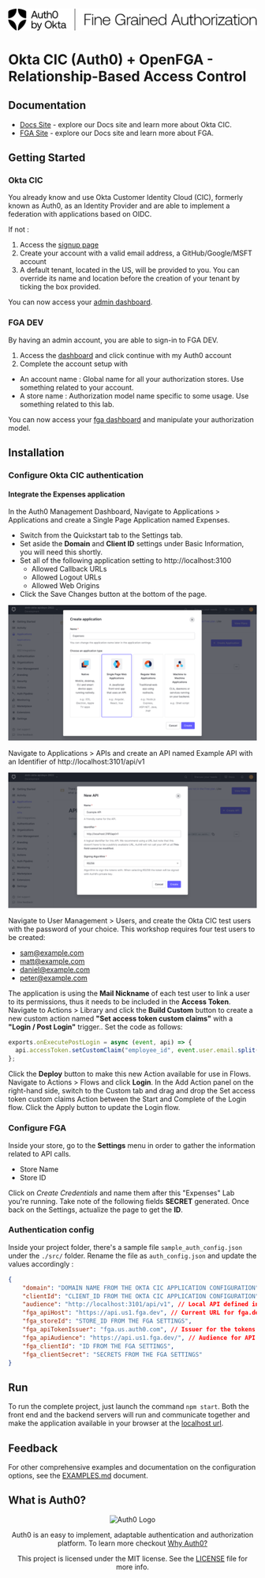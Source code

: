 
![Auth0 Fine Grain Authorization](/src/assets/auth0-fga-lockup-en-onlight.svg)

# Okta CIC (Auth0) + OpenFGA - Relationship-Based Access Control

## Documentation

- [Docs Site](https://auth0.com/docs) - explore our Docs site and learn more about Okta CIC.
- [FGA Site](https://docs.fga.dev/) - explore our Docs site and learn more about FGA.

## Getting Started
### Okta CIC

You already know and use Okta Customer Identity Cloud (CIC), formerly known as Auth0, as an Identity Provider and are able to implement a federation with applications based on OIDC.

If not : 
1. Access the [signup page](https://auth0.com/signup)
2. Create your account with a valid email address, a GitHub/Google/MSFT account
3. A default tenant, located in the US, will be provided to you. You can override its name and location before the creation of your tenant by ticking the box provided.

You can now access your [admin dashboard](https://manage.auth0.com/).

### FGA DEV

By having an admin account, you are able to sign-in to FGA DEV.
1. Access the [dashboard](https://dashboard.fga.dev/) and click continue with my Auth0 account
2. Complete the account setup with 
 * An account name : Global name for all your authorization stores. Use something related to your account.
 * A store name : Authorization model name specific to some usage. Use something related to this lab.

You can now access your [fga dashboard](https://dashboard.fga.dev/) and manipulate your authorization model.

## Installation

### Configure Okta CIC authentication

#### Integrate the Expenses application
In the Auth0 Management Dashboard, 
Navigate to Applications > Applications and create a Single Page Application named Expenses.
* Switch from the Quickstart tab to the Settings tab.
* Set aside the **Domain** and **Client ID** settings under Basic Information, you will need this shortly.
* Set all of the following application setting to http://localhost:3100
  * Allowed Callback URLs
  * Allowed Logout URLs
  * Allowed Web Origins
* Click the Save Changes button at the bottom of the page.

![Auth0 Create APP](/src/assets/doc_createAPP.png)

Navigate to Applications > APIs and create an API named Example API with an Identifier of http://localhost:3101/api/v1

![Auth0 Create API](/src/assets/doc_createAPI.png)

Navigate to User Management > Users, and create the Okta CIC test users with the password of your choice. This workshop requires four test users to be created:
* sam@example.com
* matt@example.com
* daniel@example.com
* peter@example.com

The application is using the **Mail Nickname** of each test user to link a user to its permissions, thus it needs to be included in the **Access Token**.
Navigate to Actions > Library and click the **Build Custom** button to create a new custom action named **"Set access token custom claims"** with a **"Login / Post Login"** trigger..
Set the code as follows:

```js
exports.onExecutePostLogin = async (event, api) => {
  api.accessToken.setCustomClaim("employee_id", event.user.email.split('@')[0]);
};
```

Click the **Deploy** button to make this new Action available for use in Flows.
Navigate to Actions > Flows and click **Login**. In the Add Action panel on the right-hand side, switch to the Custom tab and drag and drop the Set access token custom claims Action between the Start and Complete of the Login flow. Click the Apply button to update the Login flow.

### Configure FGA 

Inside your store, go to the **Settings** menu in order to gather the information related to API calls. 
- Store Name
- Store ID

Click on *Create Credentials* and name them after this "Expenses" Lab you're running. Take note of the following fields **SECRET** generated. Once back on the Settings, actualize the page to get the **ID**.

### Authentication config

Inside your project folder, there's a sample file ```sample_auth_config.json``` under the ```./src/``` folder. Rename the file as ```auth_config.json``` and update the values accordingly :
```json
{
    "domain": "DOMAIN NAME FROM THE OKTA CIC APPLICATION CONFIGURATION",
    "clientId": "CLIENT_ID FROM THE OKTA CIC APPLICATION CONFIGURATION",
    "audience": "http://localhost:3101/api/v1", // Local API defined in the app
    "fga_apiHost": "https://api.us1.fga.dev", // Current URL for fga.dev API
    "fga_storeId": "STORE_ID FROM THE FGA SETTINGS",
    "fga_apiTokenIssuer": "fga.us.auth0.com", // Issuer for the tokens
    "fga_apiAudience": "https://api.us1.fga.dev/", // Audience for API calls
    "fga_clientId": "ID FROM THE FGA SETTINGS",
    "fga_clientSecret": "SECRETS FROM THE FGA SETTINGS"
}
```

## Run

To run the complete project, just launch the command ```npm start```. Both the front end and the backend servers will run and communicate together and make the application available in your browser at the [localhost url](http://localhost:3100).

## Feedback

For other comprehensive examples and documentation on the configuration options, see the [EXAMPLES.md](https://github.com/auth0/lock/blob/master/EXAMPLES.md) document.

## What is Auth0?

<p align="center">
  <picture>
    <source media="(prefers-color-scheme: dark)" srcset="https://cdn.auth0.com/website/sdks/logos/auth0_dark_mode.png" width="150">
    <source media="(prefers-color-scheme: light)" srcset="https://cdn.auth0.com/website/sdks/logos/auth0_light_mode.png" width="150">
    <img alt="Auth0 Logo" src="https://cdn.auth0.com/website/sdks/logos/auth0_light_mode.png" width="150">
  </picture>
</p>
<p align="center">
  Auth0 is an easy to implement, adaptable authentication and authorization platform. To learn more checkout <a href="https://auth0.com/why-auth0">Why Auth0?</a>
</p>
<p align="center">
  This project is licensed under the MIT license. See the <a href="https://github.com/auth0/lock/blob/master/LICENSE"> LICENSE</a> file for more info.
</p>
